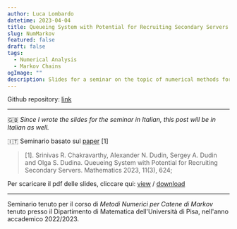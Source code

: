 ```yaml
---
author: Luca Lombardo
datetime: 2023-04-04
title: Queueing System with Potential for Recruiting Secondary Servers
slug: NumMarkov
featured: false
draft: false
tags:
  - Numerical Analysis
  - Markov Chains
ogImage: ""
description: Slides for a seminar on the topic of numerical methods for Markov Chains
---
```


Github repository: [link](https://github.com/lukefleed/numerical-markov-slides)

---

🇬🇧 _Since I wrote the slides for the seminar in Italian, this post will be in Italian as well._

🇮🇹 Seminario basato sul [paper](https://www.mdpi.com/2227-7390/11/3/624) [1]

> [1]. Srinivas R. Chakravarthy, Alexander N. Dudin, Sergey A. Dudin and Olga S. Dudina. Queueing System with Potential for Recruiting Secondary Servers. Mathematics 2023, 11(3), 624;

Per scaricare il pdf delle slides, cliccare qui: [view](https://github.com/lukefleed/numerical-markov-slides/blob/main/slides/main.pdf) / [download](https://github.com/lukefleed/numerical-markov-slides/raw/main/slides/main.pdf)

---

Seminario tenuto per il corso di _Metodi Numerici per Catene di Markov_  tenuto presso il Dipartimento di Matematica dell'Università di Pisa, nell'anno accademico 2022/2023.

